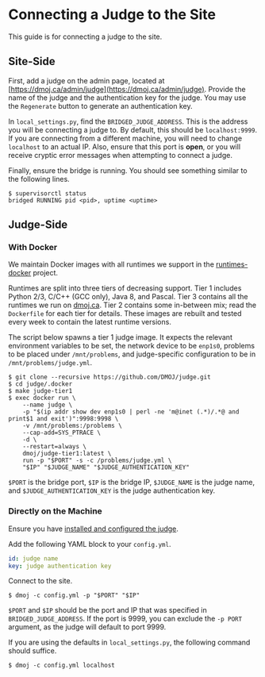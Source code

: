 # Connecting a Judge to the Site

This guide is for connecting a judge to the site.

## Site-Side

First, add a judge on the admin page, located at [https://dmoj.ca/admin/judge](https://dmoj.ca/admin/judge). Provide the name of the judge and the authentication key for the judge. You may use the `Regenerate` button to generate an authentication key.

In `local_settings.py`, find the `BRIDGED_JUDGE_ADDRESS`. This is the address you will be connecting a judge to. By default, this should be `localhost:9999`. If you are connecting from a different machine, you will need to change `localhost` to an actual IP. Also, ensure that this port is **open**, or you will receive cryptic error messages when attempting to connect a judge.

Finally, ensure the bridge is running. You should see something similar to the following lines.
```shell-session
$ supervisorctl status
bridged RUNNING pid <pid>, uptime <uptime>
```

## Judge-Side

### With Docker

We maintain Docker images with all runtimes we support in the [runtimes-docker](https://github.com/DMOJ/runtimes-docker) project.

Runtimes are split into three tiers of decreasing support. Tier 1 includes
Python 2/3, C/C++ (GCC only), Java 8, and Pascal. Tier 3 contains all the
runtimes we run on [dmoj.ca](https://dmoj.ca). Tier 2 contains some in-between
mix; read the `Dockerfile` for each tier for details. These images are rebuilt
and tested every week to contain the latest runtime versions.

The script below spawns a tier 1 judge image. It expects the relevant
environment variables to be set, the network device to be `enp1s0`, problems
to be placed under `/mnt/problems`, and judge-specific configuration to be in
`/mnt/problems/judge.yml`.

```shell-session
$ git clone --recursive https://github.com/DMOJ/judge.git
$ cd judge/.docker
$ make judge-tier1
$ exec docker run \
    --name judge \
    -p "$(ip addr show dev enp1s0 | perl -ne 'm@inet (.*)/.*@ and print$1 and exit')":9998:9998 \
    -v /mnt/problems:/problems \
    --cap-add=SYS_PTRACE \
    -d \
    --restart=always \
    dmoj/judge-tier1:latest \
    run -p "$PORT" -s -c /problems/judge.yml \
    "$IP" "$JUDGE_NAME" "$JUDGE_AUTHENTICATION_KEY"
```

`$PORT` is the bridge port, `$IP` is the bridge IP, `$JUDGE_NAME` is the judge name, and `$JUDGE_AUTHENTICATION_KEY` is the judge authentication key.

### Directly on the Machine

Ensure you have [installed and configured the judge](/judge/linux_installation.md).

Add the following YAML block to your `config.yml`.
```yaml
id: judge name
key: judge authentication key
```

Connect to the site.
```shell-session
$ dmoj -c config.yml -p "$PORT" "$IP"
```
`$PORT` and `$IP` should be the port and IP that was specified in `BRIDGED_JUDGE_ADDRESS`. If the port is 9999, you can exclude the `-p PORT` argument, as the judge will default to port 9999.

If you are using the defaults in `local_settings.py`, the following command should suffice.
```shell-session
$ dmoj -c config.yml localhost
```
